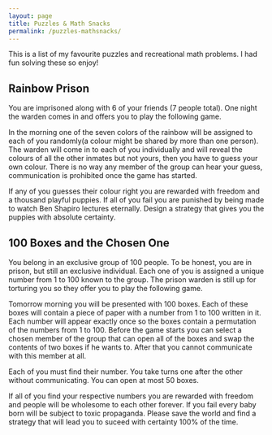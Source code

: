 ```yaml
---
layout: page
title: Puzzles & Math Snacks
permalink: /puzzles-mathsnacks/
---
```


This is a list of my favourite puzzles and recreational math problems. I had
fun solving these so enjoy!

## Rainbow Prison

You are imprisoned along with 6 of your friends (7 people total). One night the
warden comes in and offers you to play the following game. 

In the morning one of the seven colors of the rainbow will be assigned to each of you
randomly(a colour might be shared by more than one person). The warden will
come in to each of you individually and will reveal the colours of all the
other inmates but not yours, then you have to guess your own colour. There is
no way any member of the group can hear your guess, communication is prohibited
once the game has started.

If any of you guesses their colour right you are rewarded with freedom and a
thousand playful puppies. If all of you fail you are punished by being made to
watch Ben Shapiro lectures eternally. Design a strategy that gives you the
puppies with absolute certainty.

## 100 Boxes and the Chosen One

You belong in an exclusive group of 100 people. To be honest, you are in
prison, but still an exclusive individual. Each one of you is assigned a unique number
from 1 to 100 known to the group. The prison warden is still up for torturing
you so they offer you to play the following game.

Tomorrow morning you will be presented with 100 boxes. Each of these boxes will
contain a piece of paper with a number from 1 to 100 written in it. Each number
will appear exactly once so the boxes contain a permutation of the numbers from
1 to 100. Before the game starts you can select a chosen member of the group
that can open all of the boxes and swap the contents of two boxes if he wants
to. After that you cannot communicate with this member at all.

Each of you must find their number. You take turns one after the other without
communicating. You can open at most 50 boxes. 

If all of you find your respective numbers you are rewarded with freedom and
people will be wholesome to each other forever. If you fail every baby born
will be subject to toxic propaganda. Please save the world and find a strategy
that will lead you to suceed with certainty 100% of the time.


